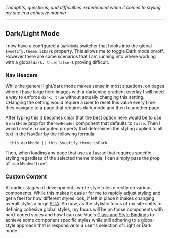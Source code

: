 
_Thoughts, questions, and difficulties experienced when it comes to styling my site in a cohesive manner_

---

## Dark/Light Mode

I now have a configured a `DarkMode` switcher that hooks into the global `$vuetify.theme.isDark` property.  This allows me to toggle Dark mode on/off.  However there are some scenarios that I am running into where working with a global `dark: true|false` is proving difficult.

### Nav Headers
While the general light/dark mode makes sense in most situations, on pages where I have large hero images with a darkening gradient overlay I will need a way to enforce `dark: true` without actually changing this setting.  CHanging the setting would require a user to reset this value every time they navigate to a page that requires dark mode and then to another page. 

After typing this it becomes clear that the best option here would be to use a `darkMode` prop for the `NavHeader` component that defaults to `false`.  Then I would create a computed property that determines the styling applied to all text in the NavBar by the following formula: 
```
  this.darkMode || this.$vuetify.theme.isDark
```

Then, when loading any page that uses a `layout` that requires specific styling regardless of the selected theme mode, I can simply pass the prop of `:darkMode="true"`.

### Custom Content

At earlier stages of development I wrote style rules directly on various components.  While this makes it easier for me to rapidly adjust styling and get a feel for how different styles look, if left in place it makes changing overall styles a huge [PITA](https://www.netlingo.com/word/pita.php#:~:text=Pain%20In%20The%20Ass,jargon%20or%20text%20message%20shorthand). So now, as the stylistic focus of my site shifts to defining cohesive global styles, my focus will be on those components with hard-coded styles and how I can use Vue's [Class and Style Bindings](https://vuejs.org/guide/essentials/class-and-style.html) to achieve some component specific styles while still adhering to a global style approach that is responsive to a user's selection of Light or Dark mode.